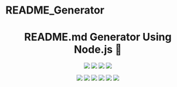 # README_Generator

<h1 align="center">README.md Generator Using Node.js 👋</h1>

<p align="center">
    <img src="https://img.shields.io/github/repo-size/Mekonnenke/README-generator" />
    <img src="https://img.shields.io/github/languages/top/Mekonnenke/README-generator"  />
    <img src="https://img.shields.io/github/issues/Mekonnenke/README-generator" />
    <img src="https://img.shields.io/github/last-commit/Mekonnenke/README-generator" >
</p>
  
<p align="center">
    <img src="https://img.shields.io/badge/Javascript-yellow" />
    <img src="https://img.shields.io/badge/jQuery-blue"  />
    <img src="https://img.shields.io/badge/-node.js-green" />
    <img src="https://img.shields.io/badge/-inquirer-red" >
    <img src="https://img.shields.io/badge/-screencastify-lightgrey" />
    <img src="https://img.shields.io/badge/-json-orange" />
</p>